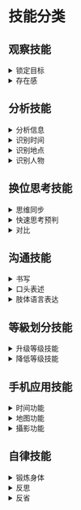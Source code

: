  # 技能分类
 
  ## 观察技能       
 
  <details> 
 
  <summary>   锁定目标   </summary>  
 
  -   ###### 切换视野  预判视野范围与动作  随机应变更换动作制作假象
 
  -   ###### 低头族 老人 小孩  

  </details>
  
   <details> 
 
  <summary>   存在感    </summary>  
 
  -   ###### 切换意识状态 调整呼吸放松心情
 
  -   ######  保持适当距离

  </details>
 
   ## 分析技能       
 
  <details> 
 
  <summary>   分析信息    </summary>  
 
  -   ######
 
  -   ######

  </details>
  
  <details> 
 
  <summary>   识别时间    </summary>  
 
  -   ######
 
  -   ######

  </details>
       
  <details> 
 
  <summary>   识别地点    </summary>  
 
  -   ######
 
  -   ######

  </details>
  
  <details> 
 
  <summary>   识别人物    </summary>  
 
  -   ###### 人数 关系  穿着 状态 心情 手机
  
  -   ######

  </details>
  
  ## 换位思考技能       
 
  <details> 
 
  <summary>   思维同步    </summary>  
 
  -   ######
 
  -   ######

  </details>
  
   <details> 
 
  <summary>  快速思考预判   </summary>  
 
  -   ######
 
  -   ######

  </details> 
  
   <details> 
 
  <summary>  对比   </summary>  
 
  -   ######
 
  -   ######

  </details> 
  
   ## 沟通技能       
 
  <details> 
 
  <summary>   书写    </summary>  
 
  -   ######
 
  -   ######

  </details>
       
  <details> 
 
  <summary>   口头表述    </summary>  
 
  -   ######  说谎 幽默
 
  -   ######

  </details>
  
  <details> 
 
  <summary>   肢体语言表达   </summary>  
 
  -   ######  
  
  -   ######

  </details>
  


  
   ## 等級划分技能       
 
  <details> 
 
  <summary>   升级等级技能    </summary>  
 
  -   ######  提升意识程度 
 
  -   ######  带目的性练习技能

  </details>
      
  <details> 
 
  <summary>    降低等级技能   </summary>  
 
  -   ######  降低意识程度 
 
  -   ######  不带目的性练习技能

  </details>
  
   ## 手机应用技能       
 
  <details> 
 
  <summary>   时间功能    </summary>  
 
  -   ######
 
  -   ######

  </details>
      
  <details> 
 
  <summary>   地图功能    </summary>  
 
  -   ######
 
  -   ######

  </details>
  
   <details> 
 
  <summary>   攝影功能   </summary>  
 
  -   ######
 
  -   ######

  </details>
  
   ## 自律技能       
 
  <details> 
 
  <summary>   锻炼身体 </summary>  
 
  -   ######  根据身体状态选择合适运动逐渐进行锻炼
 
  -   ######

  </details>
      
  <details> 
 
  <summary>    反思  </summary>  
 
  -   ######   思考过去的事情 从中总结经验教训
 
  -   ######

  </details>
  
   <details> 
 
  <summary>   反省   </summary>  
 
  -   ######   检查自己的思想行为 检查其中的错误
 
  -   ######

  </details>
  
     
 
  

  
